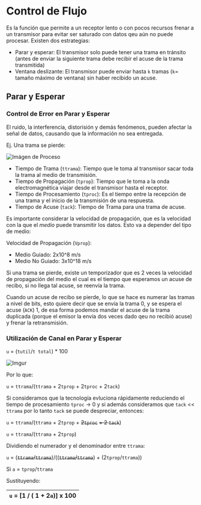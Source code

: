 # Control de Flujo

Es la función que permite a un receptor lento o con pocos recursos frenar a un transmisor para evitar ser saturado con datos qeu aún no puede procesar. Existen dos estrategias:

- Parar y esperar: El transmisor solo puede tener una trama en tránsito (antes de enviar la siguiente trama debe recibir el acuse de la trama transmitida)
- Ventana deslizante: El transmisor puede enviar hasta `k` tramas (`k`= tamaño máximo de ventana) sin haber recibido un acuse.


## Parar y Esperar

### Control de Error en Parar y Esperar

El ruido, la interferencia, distorisión y demás fenómenos, pueden afectar la señal de datos, causando que la información no sea entregada.

Ej. Una trama se pierde:

![Imágen de Proceso](https://i.imgur.com/3T1MYf1.jpg)

- Tiempo de Trama (`ttrama`): Tiempo que le toma al transmisor sacar toda la trama al medio de transmisión.
- Tiempo de Propagación (`tprop`): Tiempo que le toma a la onda electromagnética viajar desde el transmisor hasta el receptor.
- Tiempo de Procesamiento (`tproc`): Es el tiempo entre la recepción de una trama y el inicio de la transmisión de una respuesta.
- Tiempo de Acuse (`tack`): Tiempo de Trama para una trama de acuse.

Es importante considerar la velocidad de propagación, que es la velocidad con la que el _medio_ puede transmitir los datos. Esto va a depender del tipo de medio:

Velocidad de Propagación (`Vprop`):

- Medio Guiado: 2x10^8 m/s
- Medio No Guiado: 3x10^18 m/s

Si una trama se pierde, existe un temporizador que es 2 veces la velocidad de propagación del medio el cual es el tiempo que esperamos un acuse de recibo, si no llega tal acuse, se reenvía la trama.

Cuando un acuse de recibo se pierde, lo que se hace es numerar las tramas a nivel de bits, esto quiere decir que se envía la trama 0, y se espera el acuse (`ACK`) 1, de esa forma podemos mandar el acuse de la trama duplicada (porque el emisor la envía dos veces dado qeu no recibió acuse) y frenar la retransmisión.

### Utilización de Canal en Parar y Esperar

`u` = (`tutil`/`t total`) * 100

![Imgur](https://i.imgur.com/q7b1OFV.jpg) 

Por lo que:

`u` = `ttrama`/(`ttrama` + 2`tprop` + 2`tproc` + 2`tack`)

Si consideramos que la tecnología evluciona rápidamente reduciendo el tiempo de procesamiento `tproc` → 0 y si además consideramos que `tack` << `ttrama` por lo tanto `tack` se puede despreciar, entonces:

`u` = `ttrama`/(`ttrama` + 2`tprop` + ~~2`tproc`~~ ~~+ 2 `tack`~~)

`u` = `ttrama`/(`ttrama` + 2`tprop`)

Dividiendo el numerador y el denominador entre `ttrama`:

`u` = (~~`ttrama`/`ttrama`~~)/((~~`ttrama`/`ttrama`~~) + (2`tprop`/`ttrama`))

Si `a` = `tprop`/`ttrama`

Sustituyendo:

|`u` = [1 / ( 1 + 2`a`)] x 100|
|:---:|
